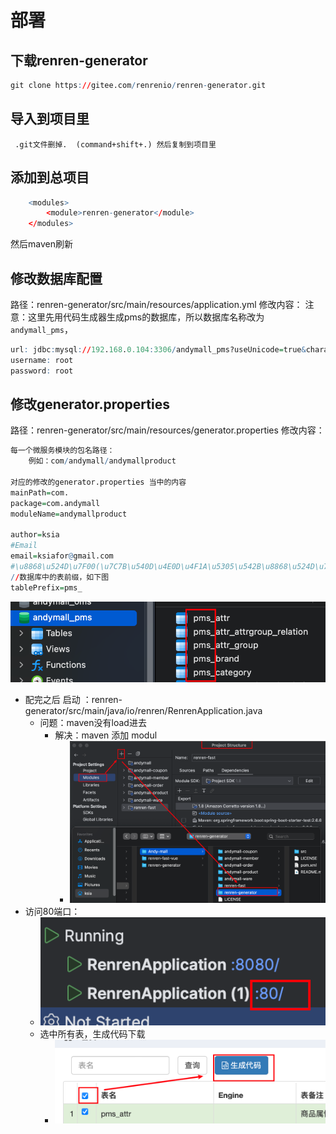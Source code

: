 # 部署
## 下载renren-generator
```r
git clone https://gitee.com/renrenio/renren-generator.git
```
## 导入到项目里
     .git文件删掉.  (command+shift+.) 然后复制到项目里
## 添加到总项目

```r
	<modules>
		<module>renren-generator</module>
	</modules>
```
然后maven刷新
## 修改数据库配置

路径：renren-generator/src/main/resources/application.yml
修改内容：
	注意：这里先用代码生成器生成pms的数据库，所以数据库名称改为`andymall_pms`，
```r
url: jdbc:mysql://192.168.0.104:3306/andymall_pms?useUnicode=true&characterEncoding=UTF-8&useSSL=false&serverTimezone=Asia/Shanghai
username: root
password: root
```

## 修改generator.properties

路径：renren-generator/src/main/resources/generator.properties
修改内容：
```r
每一个微服务模块的包名路径：
	例如：com/andymall/andymallproduct

对应的修改的generator.properties 当中的内容
mainPath=com. 
package=com.andymall
moduleName=andymallproduct

author=ksia  
#Email  
email=ksiafor@gmail.com  
#\u8868\u524D\u7F00(\u7C7B\u540D\u4E0D\u4F1A\u5305\u542B\u8868\u524D\u7F00)  
//数据库中的表前缀，如下图
tablePrefix=pms_

```
![](课程&笔记/技术栈/尚硅谷/谷粒商城/步骤与问题/imgs/Pasted%20image%2020230819212023.png)

- 配完之后 启动 ：renren-generator/src/main/java/io/renren/RenrenApplication.java
	- 问题：maven没有load进去
		- 解决：maven 添加 modul
			- ![](Pasted%20image%2020230819225803.png)
- 访问80端口：
	- ![](Pasted%20image%2020230819230720.png)
	- 选中所有表，生成代码下载
		- ![](Pasted%20image%2020230819230815.png)